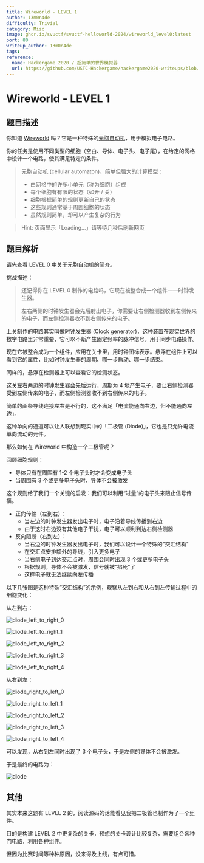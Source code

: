 ```yaml
---
title: Wireworld - LEVEL 1
author: 13m0n4de
difficulty: Trivial
category: Misc
image: ghcr.io/svuctf/svuctf-helloworld-2024/wireworld_level0:latest
port: 80
writeup_author: 13m0n4de
tags:
reference:
  name: Hackergame 2020 / 超简单的世界模拟器
  url: https://github.com/USTC-Hackergame/hackergame2020-writeups/blob/master/official/%E8%B6%85%E7%AE%80%E5%8D%95%E7%9A%84%E4%B8%96%E7%95%8C%E6%A8%A1%E6%8B%9F%E5%99%A8/README.md
---
```


# Wireworld - LEVEL 1

## 题目描述

你知道 [Wireworld](https://en.wikipedia.org/wiki/Wireworld) 吗？它是一种特殊的[元胞自动机](https://en.wikipedia.org/wiki/Cellular_automaton)，用于模拟电子电路。

你的任务是使用不同类型的细胞（空白、导体、电子头、电子尾），在给定的网格中设计一个电路，使其满足特定的条件。

> 元胞自动机 (cellular automaton)，简单但强大的计算模型：
>
> - 由网格中的许多小单元（称为细胞）组成
> - 每个细胞有有限的状态（如开 / 关）
> - 细胞根据简单的规则更新自己的状态
> - 这些规则通常基于周围细胞的状态
> - 虽然规则简单，却可以产生复杂的行为

> Hint: 页面显示「Loading...」请等待几秒后刷新网页

## 题目解析

请先查看 [LEVEL 0 中关于元胞自动机的简介](../wireworld_level0/README.md#%E4%BB%80%E4%B9%88%E6%98%AF%E5%85%83%E8%83%9E%E8%87%AA%E5%8A%A8%E6%9C%BA)。

挑战描述：

> 还记得你在 LEVEL 0 制作的电路吗，它现在被整合成一个组件——时钟发生器。
>
> 左右两侧的时钟发生器会先后射出电子，你需要让右侧检测器收到左侧传来的电子，而左侧检测器收不到右侧传来的电子。

上关制作的电路其实叫做时钟发生器 (Clock generator)，这种装置在现实世界的数字电路里非常重要，它可以不断产生固定频率的脉冲信号，用于同步电路操作。

现在它被整合成为一个组件，应用在关卡里，用时钟图标表示。悬浮在组件上可以看到它的属性，比如时钟发生器的周期、哪一步启动、哪一步结束。

同样的，悬浮在检测器上可以查看它的检测状态。

这关左右两边的时钟发生器会先后运行，周期为 4 地产生电子，要让右侧检测器受到左侧传来的电子，而左侧检测器收不到右侧传来的电子。

简单的画条导线连接左右是不行的，这不满足「电流能通向右边，但不能通向左边」。

这种单向的通道可以让人联想到现实中的「二极管 (Diode)」，它也是只允许电流单向流动的元件。

那么如何在 Wireworld 中构造一个二极管呢？

回顾细胞规则：

- 导体只有在周围有 1-2 个电子头时才会变成电子头
- 当周围有 3 个或更多电子头时，导体不会被激发

这个规则给了我们一个关键的启发：我们可以利用“过量”的电子头来阻止信号传播。

- 正向传输（左到右）：
    - 当左边的时钟发生器发出电子时，电子沿着导线传播到右边
    - 由于这时右边没有其他电子干扰，电子可以顺利到达右侧检测器
- 反向阻断（右到左）：
    - 当右边的时钟发生器发出电子时，我们可以设计一个特殊的"交汇结构"
    - 在交汇点安排额外的导线，引入更多电子
    - 当右侧电子到达交汇点时，周围会同时出现 3 个或更多电子头
    - 根据规则，导体不会被激发，信号就被“掐死”了
    - 这样电子就无法继续向左传播

以下几张图是这种特殊“交汇结构”的示例，观察从左到右和从右到左传输过程中的细胞变化：

从左到右：

![diode_left_to_right_0](./writeup/diode_left_to_right_0.png)

![diode_left_to_right_1](./writeup/diode_left_to_right_1.png)

![diode_left_to_right_2](./writeup/diode_left_to_right_2.png)

![diode_left_to_right_3](./writeup/diode_left_to_right_3.png)

![diode_left_to_right_4](./writeup/diode_left_to_right_4.png)

从右到左：

![diode_right_to_left_0](./writeup/diode_right_to_left_0.png)

![diode_right_to_left_1](./writeup/diode_right_to_left_1.png)

![diode_right_to_left_2](./writeup/diode_right_to_left_2.png)

![diode_right_to_left_3](./writeup/diode_right_to_left_3.png)

![diode_right_to_left_4](./writeup/diode_right_to_left_4.png)

可以发现，从右到左同时出现了 3 个电子头，于是左侧的导体不会被激发。

于是最终的电路为：

![diode](./writeup/diode.png)

## 其他

其实本来这题有 LEVEL 2 的，阅读源码的话能看见我把二极管也制作为了一个组件。

目的是构建 LEVEL 2 中更复杂的关卡，预想的关卡设计比较复杂，需要组合各种门电路，利用各种组件。

但因为比赛时间等种种原因，没来得及上线，有点可惜。
